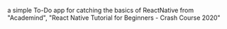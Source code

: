 a simple To-Do app for catching the basics of ReactNative from "Academind", "React Native Tutorial for Beginners - Crash Course 2020" 
